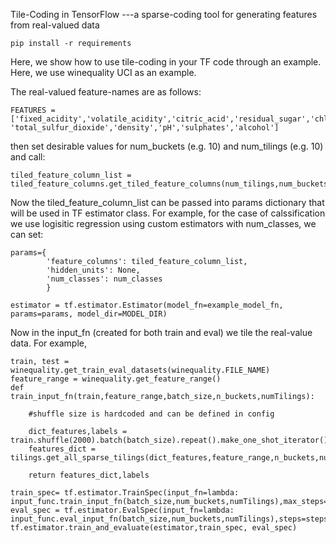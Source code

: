 Tile-Coding in TensorFlow ---a sparse-coding tool for generating features from real-valued data

```
pip install -r requirements
```

Here, we show how to use tile-coding in your TF code through an example. Here, we use winequality UCI as an example.

The real-valued feature-names are as follows:

```
FEATURES = ['fixed_acidity','volatile_acidity','citric_acid','residual_sugar','chlorides','free_sulfur_dioxide', 'total_sulfur_dioxide','density','pH','sulphates','alcohol']
```

then set desirable values for num_buckets (e.g. 10) and num_tilings (e.g. 10) and call:

```
tiled_feature_column_list = tiled_feature_columns.get_tiled_feature_columns(num_tilings,num_buckets,FEATURES)
```

Now the tiled_feature_column_list can be passed into params dictionary that will be used in TF estimator class. For example, for the case of calssification we use
logisitic regression using custom estimators with num_classes, we can set:

```
params={
        'feature_columns': tiled_feature_column_list,
        'hidden_units': None,
        'num_classes': num_classes
        }

estimator = tf.estimator.Estimator(model_fn=example_model_fn, params=params, model_dir=MODEL_DIR)
```

Now in the input_fn (created for both train and eval) we tile the real-value data. For example,

```
train, test = winequality.get_train_eval_datasets(winequality.FILE_NAME)
feature_range = winequality.get_feature_range()
def train_input_fn(train,feature_range,batch_size,n_buckets,numTilings):

	#shuffle size is hardcoded and can be defined in config

	dict_features,labels = train.shuffle(2000).batch(batch_size).repeat().make_one_shot_iterator().get_next()
	features_dict = tilings.get_all_sparse_tilings(dict_features,feature_range,n_buckets,numTilings)
	
	return features_dict,labels
	
train_spec= tf.estimator.TrainSpec(input_fn=lambda: input_func.train_input_fn(batch_size,num_buckets,numTilings),max_steps=max_steps)
eval_spec = tf.estimator.EvalSpec(input_fn=lambda: input_func.eval_input_fn(batch_size,num_buckets,numTilings),steps=steps,start_delay_secs=0,throttle_secs=30)
tf.estimator.train_and_evaluate(estimator,train_spec, eval_spec)

```

